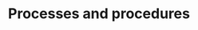 ---
id: speaker-committee-process
description: Processes and procedures that guide the speaker committee
title: Processes and procedures
sidebar_position: 2

---